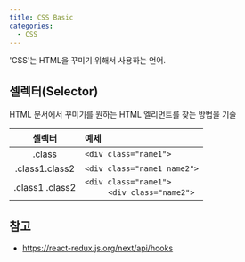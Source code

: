 ```yaml
---
title: CSS Basic
categories: 
  - CSS
---
```


'CSS'는 HTML을 꾸미기 위해서 사용하는 언어.


셀렉터(Selector)
---
HTML 문서에서 꾸미기를 원하는 HTML 엘리먼트를 찾는 방법을 기술

| 셀렉터 | 예제 |
|:-------:|:-------|
|.class    | ```<div class="name1">```  |
|.class1.class2  | ```<div class="name1 name2">``` |
|.class1 .class2 | ```<div class="name1">```<br>&nbsp;&nbsp;&nbsp;&nbsp;```   <div class="name2">```|


참고
---
* <https://react-redux.js.org/next/api/hooks>